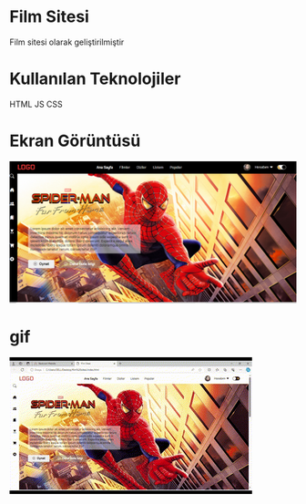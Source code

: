 # Film Sitesi

Film sitesi olarak geliştirilmiştir

# Kullanılan Teknolojiler

HTML
JS
CSS

# Ekran Görüntüsü

![](img/flim%20sitesi%20ekran.png)

# gif

![](img/film%20sitesi%20video%20‐%20Clipchamp%20ile%20yapıldı.gif)

